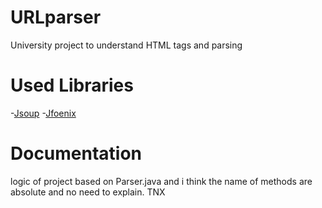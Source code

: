 # URLparser
University project to understand HTML tags and parsing
# Used Libraries
-[Jsoup](https://jsoup.org/)
-[Jfoenix](http://www.jfoenix.com/)
# Documentation
logic of project based on Parser.java
and i think the name of methods are absolute and no need to explain.
TNX
